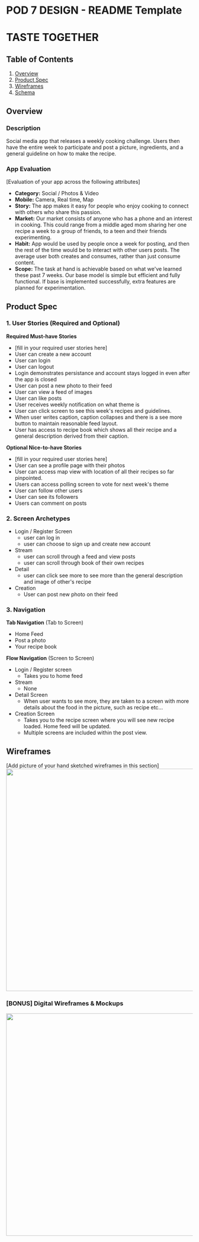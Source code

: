 POD 7 DESIGN - README Template
===

# TASTE TOGETHER

## Table of Contents
1. [Overview](#Overview)
1. [Product Spec](#Product-Spec)
1. [Wireframes](#Wireframes)
2. [Schema](#Schema)

## Overview
### Description
Social media app that releases a weekly cooking challenge. Users then have the entire week to participate and post a picture, ingredients, and a general guideline on how to make the recipe. 

### App Evaluation
[Evaluation of your app across the following attributes]
- **Category:** Social / Photos & Video
- **Mobile:** Camera, Real time, Map
- **Story:** The app makes it easy for people who enjoy cooking to connect with others who share this passion.
- **Market:** Our market consists of anyone who has a phone and an interest in cooking. This could range from a middle aged mom sharing her one recipe a week to a group of friends, to a teen and their friends experimenting.  
- **Habit:** App would be used by people once a week for posting, and then the rest of the time would be to interact with other users posts. The average user both creates and consumes, rather than just consume content. 
- **Scope:** The task at hand is achievable based on what we've learned these past 7 weeks. Our base model is simple but efficient and fully functional. If base is  implemented successfully, extra features are planned for experimentation. 

## Product Spec

### 1. User Stories (Required and Optional)

**Required Must-have Stories**

* [fill in your required user stories here]
* User can create a new account
* User can login
* User can logout
* Login demonstrates persistance and account stays logged in even after the app is closed
* User can post a new photo to their feed
* User can view a feed of images
* User can like posts
* User receives weekly notification on what theme is
* User can click screen to see this week's recipes and guidelines. 
* When user writes caption, caption collapses and there is a see more button to maintain reasonable feed layout. 
* User has access to recipe book which shows all their recipe and a general description derived from their caption. 

**Optional Nice-to-have Stories**

* [fill in your required user stories here]
* User can see a profile page with their photos
* User can access map view with location of all their recipes so far pinpointed. 
* Users can access polling screen to vote for next week's theme
* User can follow other users
* User can see its followers
* Users can comment on posts

### 2. Screen Archetypes

* Login / Register Screen
   * user can log in
   * user can choose to sign up and create new account
* Stream 
   * user can scroll through a feed and view posts
   * user can scroll through book of their own recipes
* Detail
    * user can click see more to see more than the general description  and image of other's recipe
* Creation
    * User can post new photo on their feed

### 3. Navigation

**Tab Navigation** (Tab to Screen)

* Home Feed
* Post a photo
* Your recipe book

**Flow Navigation** (Screen to Screen)

* Login / Register screen
    * Takes you to home feed
* Stream
    * None
* Detail Screen
    * When user wants to see more, they are taken to a screen with more details about the food in the picture, such as recipe etc...
* Creation Screen
    * Takes you to the recipe screen where you will see new recipe loaded. Home feed will be updated.
    * Multiple screens are included within the post view.

## Wireframes
[Add picture of your hand sketched wireframes in this section]
<img src="https://github.com/taiboucodes/The-Tech-Titans/blob/0ee5eaab3fef7348efd53fb3b71d5b7afa4aaeeb/images/Wireframes/drawn_wireframe.jpg" width=600>

### [BONUS] Digital Wireframes & Mockups
<img src="https://github.com/taiboucodes/The-Tech-Titans/blob/0ee5eaab3fef7348efd53fb3b71d5b7afa4aaeeb/images/Wireframes/digital_wireframe.png" width=600>
